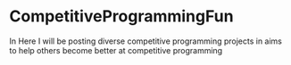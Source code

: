 # CompetitiveProgrammingFun
In Here I will be posting diverse competitive programming projects in aims to help others become better at competitive programming
